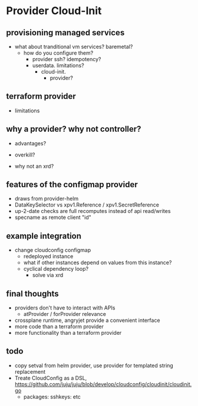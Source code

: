 # Provider Cloud-Init

## provisioning managed services
  
* what about tranditional vm services? baremetal?
  * how do you configure them?
    * provider ssh? idempotency?
    * userdata. limitations?
      * cloud-init.
        * provider?

## terraform provider

* limitations

## why a provider? why not controller?

* advantages?
* overkill?

* why not an xrd?

## features of the configmap provider

* draws from provider-helm
* DataKeySelector vs xpv1.Reference / xpv1.SecretReference
* up-2-date checks are full recomputes instead of api read/writes
* specname as remote client "id"

## example integration

* change cloudconfig configmap
  * redeployed instance
  * what if other instances depend on values from this instance?
  * cyclical dependency loop?
    * solve via xrd
## final thoughts

* providers don't have to interact with APIs
  * atProvider / forProvider relevance
* crossplane runtime, angryjet provide a convenient interface
* more code than a terraform provider
* more functionality than a terraform provider

## todo

* copy setval from helm provider, use provider for templated string replacement
* Treate CloudConfig as a DSL, https://github.com/juju/juju/blob/develop/cloudconfig/cloudinit/cloudinit.go
  * packages: sshkeys: etc
